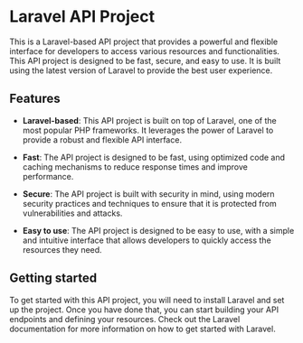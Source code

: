 # Laravel API Project

This is a Laravel-based API project that provides a powerful and flexible interface for developers to access various resources and functionalities. This API project is designed to be fast, secure, and easy to use. It is built using the latest version of Laravel to provide the best user experience.

## Features

- **Laravel-based**: This API project is built on top of Laravel, one of the most popular PHP frameworks. It leverages the power of Laravel to provide a robust and flexible API interface.

- **Fast**: The API project is designed to be fast, using optimized code and caching mechanisms to reduce response times and improve performance.

- **Secure**: The API project is built with security in mind, using modern security practices and techniques to ensure that it is protected from vulnerabilities and attacks.

- **Easy to use**: The API project is designed to be easy to use, with a simple and intuitive interface that allows developers to quickly access the resources they need.

## Getting started

To get started with this API project, you will need to install Laravel and set up the project. Once you have done that, you can start building your API endpoints and defining your resources. Check out the Laravel documentation for more information on how to get started with Laravel.
